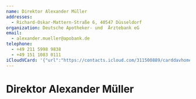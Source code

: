 ```yaml
---
name: Direktor Alexander Müller
addresses:
  - Richard-Oskar-Mattern-Straße 6, 40547 Düsseldorf
organization: Deutsche Apotheker- und  Ärztebank eG
email:
  - alexander.mueller@apobank.de
telephone:
  - +49 211 5998 9838
  - +49 151 1083 0111
iCloudVCard: '{"url":"https://contacts.icloud.com/311500889/carddavhome/card/D4BE49D9-52C8-45B2-A4A2-A1C5FE630AC4.vcf","etag":"\"kmfhb7pl\"","data":"BEGIN:VCARD\r\nVERSION:3.0\r\nFN:\r\nN:;Alexander Müller;;Direktor;\r\nUID:88B878E7-ABFF-456D-9DFF-B8151D5E1D15\r\nADR:;;Richard-Oskar-Mattern-Straße 6;;;40547 Düsseldorf;;\r\nPRODID:-//Apple Inc.//iOS 13.1.3//EN\r\nREV:2025-04-03T22:15:59Z\r\nORG:Deutsche Apotheker- und  Ärztebank eG;\r\nEMAIL:alexander.mueller@apobank.de\r\nTEL:+49 211 5998 9838\r\nTEL:+49 151 1083 0111\r\nEND:VCARD"}'
---
```

# Direktor Alexander Müller